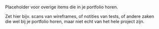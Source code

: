 Placeholder voor overige items die in je portfolio horen. 

Zet hier bijv. scans van wireframes, of notities van tests, of andere
zaken die wel bij je portfolio horen, maar niet echt van het hele project zijn.
